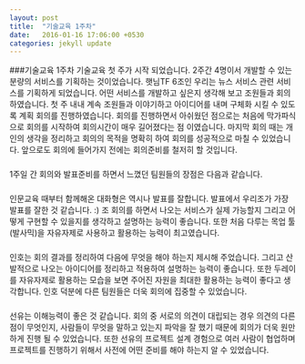 ```yaml
---
layout: post
title:  "기술교육 1주차"
date:   2016-01-16 17:06:00 +0530
categories: jekyll update
---
```

###기술교육 1주차
기술교육 첫 주가 시작 되었습니다.
2주간 4명이서 개발할 수 있는 분량의 서비스를 기획하는 것이었습니다.
햇님TF 6조인 우리는 뉴스 서비스 관련 서비스를 기획하게 되었습니다.
어떤 서비스를 개발하고 싶은지 생각해 보고 조원들과 회의하였습니다.
첫 주 내내 계속 조원들과 이야기하고 아이디어를 내며 구체화 시킬 수 있도록 계획 회의를 진행하였습니다.
회의를 진행하면서 아쉬웠던 점으로는 처음에 막가파식으로 회의를 시작하여 회의시간이 매우 길어졌다는 점 이였습니다.
마지막 회의 때는 개인의 생각을 정리하고 회의의 목적을 명확히 하여 회의를 성공적으로 마칠 수 있었습니다.
앞으로도 회의에 들어가지 전에는 회의준비를 철저히 할 것입니다.
###
1주일 간 회의와 발표준비를 하면서 느꼈던 팀원들의 장점은 다음과 같습니다.
###
인문교육 때부터 함께해온 대화형은 역시나 발표를 잘합니다. 발표에서 우리조가 가장 발표를 잘한 것 같습니다. :)
조 회의를 하면서 나오는 서비스가 실제 가능할지 그리고 어떻게 구현할 수 있을지를 생각하고 설명하는 능력이 좋습니다.
또한 처음 다루는 목업 툴(발사믹)을 자유자제로 사용하고 활용하는 능력이 최고였습니다.
###
인호는 회의 결과를 정리하여 다음에 무엇을 해야 하는지 제시해 주었습니다.
그리고 산발적으로 나오는 아이디어를 정리하고 적용하여 설명하는 능력이 좋습니다.
또한 두레이를 자유자제로 활용하는 모습을 보면 주어진 자원을 최대한 활용하는 능력이 좋다고 생각합니다.
인호 덕분에 다른 팀원들은 더욱 회의에 집중할 수 있었습니다.
###
선유는 이해능력이 좋은 것 같습니다.
회의 중 서로의 의견이 대립되는 경우 의견의 다른 점이 무엇인지, 사람들이 무엇을 말하고 있는지 파악을 잘 했기 때문에 회의가 더욱 원만하게 진행 될 수 있었습니다.
또한 선유의 프로젝트 설계 경험으로 여러 사람이 협업하며 프로젝트를 진행하기 위해서 사전에 어떤 준비를 해야 하는지 알 수 있었습니다.
